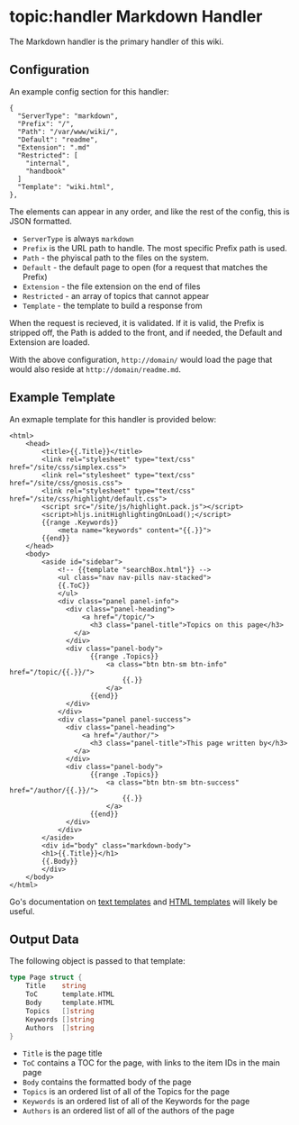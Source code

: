 topic:handler
Markdown Handler
================
The Markdown handler is the primary handler of this wiki.

Configuration
-------------
An example config section for this handler:

```nohighlight
{
  "ServerType": "markdown",
  "Prefix": "/",
  "Path": "/var/www/wiki/",
  "Default": "readme",
  "Extension": ".md"
  "Restricted": [
    "internal",
    "handbook"
  ]
  "Template": "wiki.html",
},
```

The elements can appear in any order, and like the rest of the config, this is JSON formatted.

* `ServerType` is always `markdown`
* `Prefix` is the URL path to handle. The most specific Prefix path is used.
* `Path` - the phyiscal path to the files on the system.
* `Default` - the default page to open (for a request that matches the Prefix)
* `Extension` - the file extension on the end of files
* `Restricted` - an array of topics that cannot appear 
* `Template` - the template to build a response from

When the request is recieved, it is validated. If it is valid, the Prefix is stripped off, the Path is added to the front, and if needed, the Default and Extension are loaded.

With the above configuration, `http://domain/` would load the page that would also reside at `http://domain/readme.md`.

Example Template
----------------
An exmaple template for this handler is provided below:

```nohighlight
<html>
	<head>
		<title>{{.Title}}</title>
		<link rel="stylesheet" type="text/css" href="/site/css/simplex.css">
		<link rel="stylesheet" type="text/css" href="/site/css/gnosis.css">
		<link rel="stylesheet" type="text/css" href="/site/css/highlight/default.css">
		<script src="/site/js/highlight.pack.js"></script>
		<script>hljs.initHighlightingOnLoad();</script>
		{{range .Keywords}}
			<meta name="keywords" content="{{.}}">
		{{end}}
	</head>
	<body>
		<aside id="sidebar">
			<!-- {{template "searchBox.html"}} -->
			<ul class="nav nav-pills nav-stacked">
			{{.ToC}}
			</ul>
			<div class="panel panel-info">
			  <div class="panel-heading">
				  <a href="/topic/">
				    <h3 class="panel-title">Topics on this page</h3>
			    </a>
			  </div>
			  <div class="panel-body">
					{{range .Topics}}
						<a class="btn btn-sm btn-info" href="/topic/{{.}}/">
							{{.}}
						</a>
					{{end}}
			  </div>
			</div>
			<div class="panel panel-success">
			  <div class="panel-heading">
				  <a href="/author/">
				    <h3 class="panel-title">This page written by</h3>
			    </a>
			  </div>
			  <div class="panel-body">
					{{range .Topics}}
						<a class="btn btn-sm btn-success" href="/author/{{.}}/">
							{{.}}
						</a>
					{{end}}
			  </div>
			</div>
		</aside>
		<div id="body" class="markdown-body">
		<h1>{{.Title}}</h1>
		{{.Body}}
		</div>
	</body>
</html>
```

Go's documentation on [text templates](http://golang.org/pkg/text/template/) and [HTML templates](http://golang.org/pkg/html/template/) will likely be useful.

Output Data
-----------

The following object is passed to that template:

```go
type Page struct {
	Title    string
	ToC      template.HTML
	Body     template.HTML
	Topics   []string
	Keywords []string
	Authors  []string
}
```

* `Title` is the page title
* `ToC` contains a TOC for the page, with links to the item IDs in the main page
* `Body` contains the formatted body of the page
* `Topics` is an ordered list of all of the Topics for the page
* `Keywords` is an ordered list of all of the Keywords for the page
* `Authors` is an ordered list of all of the authors of the page
